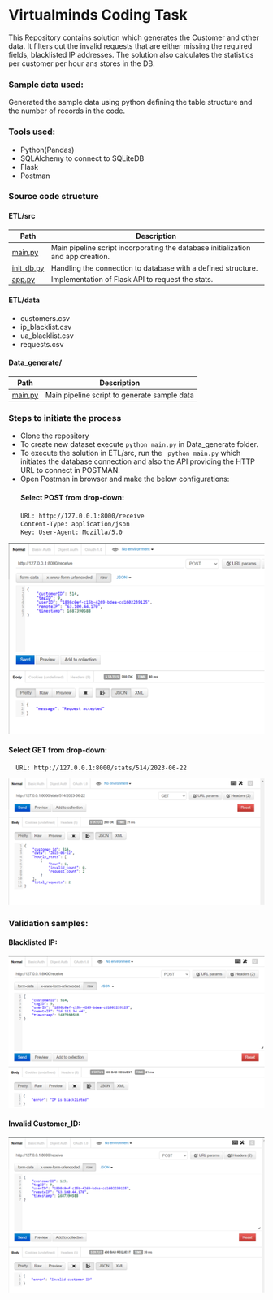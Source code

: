 # Virtualminds Coding Task
This Repository contains solution which generates the Customer and other data. It filters out the invalid requests that are either missing the required fields, blacklisted IP addresses. The solution also calculates the statistics per customer per hour ans stores in the DB. 

### Sample data used:
Generated the sample data using python defining the table structure and the number of records in the code.

### Tools used:
* Python(Pandas)
* SQLAlchemy to connect to SQLiteDB
* Flask
* Postman

### Source code structure
  #### ETL/src
  | Path | Description |
  | --- | --- |
  | [main.py](https://github.com/Nithya-shree/Virtualminds/blob/main/ETL/src/main.py) |  Main pipeline script incorporating the database initialization and app creation. |
  | [init_db.py](https://github.com/Nithya-shree/Virtualminds/blob/main/ETL/src/init_db.py) |  Handling the connection to database with a defined structure. |
  | [app.py](https://github.com/Nithya-shree/Virtualminds/blob/main/ETL/src/app.py) |  Implementation of Flask API to request the stats. |

  #### ETL/data
  * customers.csv
  * ip_blacklist.csv
  * ua_blacklist.csv
  * requests.csv

  #### Data_generate/
  | Path | Description |
  | --- | --- |
  | [main.py](https://github.com/Nithya-shree/Virtualminds/blob/main/Data_generate/main.py) |  Main pipeline script to generate sample data |

### Steps to initiate the process
* Clone the repository
* To create new dataset execute ``` python main.py ``` in Data_generate folder.
* To execute the solution in ETL/src, run the ``` python main.py``` which initiates the database connection and also the API providing the HTTP URL to connect in POSTMAN.
* Open Postman in browser and make the below configurations:
    #### Select POST from drop-down:
      URL: http://127.0.0.1:8000/receive
      Content-Type: application/json
      Key: User-Agent: Mozilla/5.0 
  
<img src="https://github.com/Nithya-shree/Virtualminds/blob/main/Screenshots/post_method.png" />

   #### Select GET from drop-down:
      URL: http://127.0.0.1:8000/stats/514/2023-06-22
      
<img src="https://github.com/Nithya-shree/Virtualminds/blob/main/Screenshots/get_method.png" />

### Validation samples:
  #### Blacklisted IP:

  <img src="https://github.com/Nithya-shree/Virtualminds/blob/main/Screenshots/post_ip_blacklist.png" />

  #### Invalid Customer_ID:

  <img src="https://github.com/Nithya-shree/Virtualminds/blob/main/Screenshots/post_invalid_CID.png" />

      
  

  
